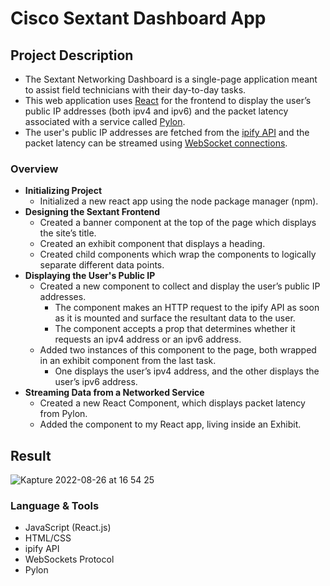 # Cisco Sextant Dashboard App
## **Project Description**
- The Sextant Networking Dashboard is a single-page application meant to assist field technicians with their day-to-day tasks. 
- This web application uses <a href="https://github.com/facebook/create-react-app" target="_blank">React</a> for the frontend to display the user’s public IP addresses (both ipv4 and ipv6) and the packet latency associated with a service called <a href="https://www.npmjs.com/package/pylon" target="_blank">Pylon</a>. 
- The user's public IP addresses are fetched from the <a href="https://www.ipify.org/" target="_blank">ipify API</a> and the packet latency can be streamed using <a href="https://www.npmjs.com/package/websocket" target="_blank">WebSocket connections</a>.

### **Overview**

- **Initializing Project**
  - Initialized a new react app using the node package manager (npm).
- **Designing the Sextant Frontend**
  - Created a banner component at the top of the page which displays the site’s title.
  - Created an exhibit component that displays a heading.
  - Created child components which wrap the components to logically separate different data points.
- **Displaying the User's Public IP**
  - Created a new component to collect and display the user’s public IP addresses.
    - The component makes an HTTP request to the ipify API as soon as it is mounted and surface the resultant data to the user.
    - The component accepts a prop that determines whether it requests an ipv4 address or an ipv6 address.
  - Added two instances of this component to the page, both wrapped in an exhibit component from the last task.
    - One displays the user’s ipv4 address, and the other displays the user’s ipv6 address.
- **Streaming Data from a Networked Service**
  - Created a new React Component, which displays packet latency from Pylon.
  - Added the component to my React app, living inside an Exhibit.

## Result
![Kapture 2022-08-26 at 16 54 25](https://user-images.githubusercontent.com/94224903/187005244-ada3ab46-3745-40b3-88fd-c025f149af59.gif)


### Language **& Tools**

- JavaScript (React.js)
- HTML/CSS
- ipify API
- WebSockets Protocol
- Pylon
